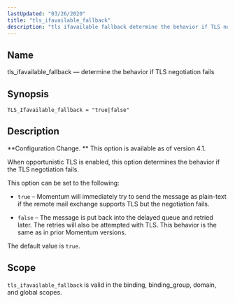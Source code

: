 ```yaml
---
lastUpdated: "03/26/2020"
title: "tls_ifavailable_fallback"
description: "tls ifavailable fallback determine the behavior if TLS negotiation fails TLS Ifavailable fallback true false Configuration Change This option is available as of version 4 1 When opportunistic TLS is enabled this option determines the behavior if the TLS negotiation fails This option can be set to the following true..."
---
```


<a name="config.tls_ifavailable_fallback"></a> 
## Name

tls_ifavailable_fallback — determine the behavior if TLS negotiation fails

## Synopsis

`TLS_Ifavailable_fallback = "true|false"`

<a name="idp26960496"></a> 
## Description

**Configuration Change. ** This option is available as of version 4.1.

When opportunistic TLS is enabled, this option determines the behavior if the TLS negotiation fails.

This option can be set to the following:

*   `true` – Momentum will immediately try to send the message as plain-text if the remote mail exchange supports TLS but the negotiation fails.

*   `false` – The message is put back into the delayed queue and retried later. The retries will also be attempted with TLS. This behavior is the same as in prior Momentum versions.

The default value is `true`.

<a name="idp26968992"></a> 
## Scope

`tls_ifavailable_fallback` is valid in the binding, binding_group, domain, and global scopes.